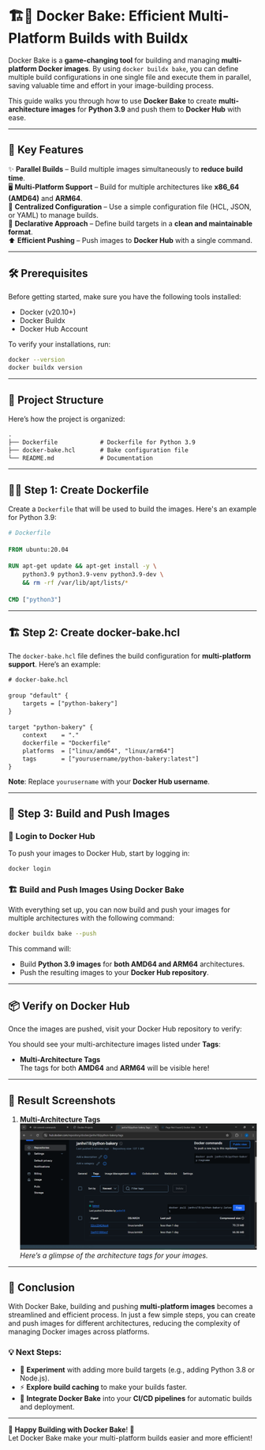 
# 🏗️🍞 **Docker Bake: Efficient Multi-Platform Builds with Buildx**

Docker Bake is a **game-changing tool** for building and managing **multi-platform Docker images**. By using `docker buildx bake`, you can define multiple build configurations in one single file and execute them in parallel, saving valuable time and effort in your image-building process. 

This guide walks you through how to use **Docker Bake** to create **multi-architecture images** for **Python 3.9** and push them to **Docker Hub** with ease.

---

## 🚀 **Key Features**  
✨ **Parallel Builds** – Build multiple images simultaneously to **reduce build time**.  
🖥️ **Multi-Platform Support** – Build for multiple architectures like **x86_64 (AMD64)** and **ARM64**.  
📑 **Centralized Configuration** – Use a simple configuration file (HCL, JSON, or YAML) to manage builds.  
🧩 **Declarative Approach** – Define build targets in a **clean and maintainable format**.  
⬆️ **Efficient Pushing** – Push images to **Docker Hub** with a single command.

---

## 🛠️ **Prerequisites**  
Before getting started, make sure you have the following tools installed:

- Docker (v20.10+)
- Docker Buildx
- Docker Hub Account

To verify your installations, run:

```bash
docker --version
docker buildx version
```

---

## 📂 **Project Structure**  
Here’s how the project is organized:

```plaintext
.
├── Dockerfile            # Dockerfile for Python 3.9
├── docker-bake.hcl       # Bake configuration file
└── README.md             # Documentation
```

---

## 🧑‍💻 **Step 1: Create Dockerfile**

Create a `Dockerfile` that will be used to build the images. Here's an example for Python 3.9:

```dockerfile
# Dockerfile

FROM ubuntu:20.04

RUN apt-get update && apt-get install -y \
    python3.9 python3.9-venv python3.9-dev \
    && rm -rf /var/lib/apt/lists/*

CMD ["python3"]
```

---

## 🏗 **Step 2: Create docker-bake.hcl**

The `docker-bake.hcl` file defines the build configuration for **multi-platform support**. Here’s an example:

```hcl
# docker-bake.hcl

group "default" {
    targets = ["python-bakery"]
}

target "python-bakery" {
    context    = "."
    dockerfile = "Dockerfile"
    platforms  = ["linux/amd64", "linux/arm64"]
    tags       = ["yourusername/python-bakery:latest"]
}
```

**Note**: Replace `yourusername` with your **Docker Hub username**.

---

## 🚀 **Step 3: Build and Push Images**

### 🔐 **Login to Docker Hub**

To push your images to Docker Hub, start by logging in:

```bash
docker login
```

### 🏗️ **Build and Push Images Using Docker Bake**

With everything set up, you can now build and push your images for multiple architectures with the following command:

```bash
docker buildx bake --push
```

This command will:

- Build **Python 3.9 images** for **both AMD64 and ARM64** architectures.
- Push the resulting images to your **Docker Hub repository**.

---

## 📦 **Verify on Docker Hub**

Once the images are pushed, visit your Docker Hub repository to verify:



You should see your multi-architecture images listed under **Tags**:

- **Multi-Architecture Tags**  
  The tags for both **AMD64** and **ARM64** will be visible here!

---

## 📸 **Result Screenshots**


   

1. **Multi-Architecture Tags**  
   ![Multi-Architecture Tags Screenshot](https://github.com/JANHVI-18/DOCKER/blob/main/Docker%20Bake/Screenshot%202025-03-28%20150518.png)  
   *Here’s a glimpse of the architecture tags for your images.*

---

## 🚀 **Conclusion**

With Docker Bake, building and pushing **multi-platform images** becomes a streamlined and efficient process. In just a few simple steps, you can create and push images for different architectures, reducing the complexity of managing Docker images across platforms.

### 💡 **Next Steps**:

- 🔧 **Experiment** with adding more build targets (e.g., adding Python 3.8 or Node.js).
- ⚡ **Explore build caching** to make your builds faster.
- 🔄 **Integrate Docker Bake** into your **CI/CD pipelines** for automatic builds and deployment.

---

🎉 **Happy Building with Docker Bake**! 🐳  
Let Docker Bake make your multi-platform builds easier and more efficient!
